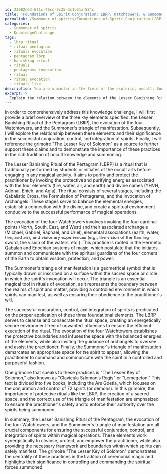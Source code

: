 ```yaml
---
id: 23082c63-6f1c-40cc-9c35-3c1b51af584c
title: 'Foundations of Spirit Conjuration: LBRP, Watchtowers, & Summoner\''s Triangle'
permalink: /Summoner-of-spirits/Foundations-of-Spirit-Conjuration-LBRP-Watchtowers-Summoners-Triangle/
categories:
  - Summoner of spirits
  - KnowledgeChallenge
tags:
  - lbrp ritual
  - ritual pentagram
  - rituals evocation
  - pentagram lbrp
  - banishing ritual
  - rituals
  - pentagrams invocation
  - ritual
  - ritual evocation
  - rituals like
description: You are a master in the field of the esoteric, occult, Summoner of spirits and Education. You are a writer of tests, challenges, books and deep knowledge on Summoner of spirits for initiates and students to gain deep insights and understanding from. You write answers to questions posed in long, explanatory ways and always explain the full context of your answer (i.e., related concepts, formulas, examples, or history), as well as the step-by-step thinking process you take to answer the challenges. Be rigorous and thorough, and summarize the key themes, ideas, and conclusions at the end.
excerpt: > 
  Explain the relation between the elements of the Lesser Banishing Ritual of the Pentagram, evocation of the four Watchtowers, and the Summoner's triangle of manifestation, with reference to at least one grimoire, in the successful conjuration, control, and integration of spirits.
---
```

In order to comprehensively address this knowledge challenge, I will first provide a brief overview of the three key elements specified: the Lesser Banishing Ritual of the Pentagram (LBRP), the evocation of the four Watchtowers, and the Summoner's triangle of manifestation. Subsequently, I will explore the relationship between these elements and their significance in the successful conjuration, control, and integration of spirits. Finally, I will reference the grimoire "The Lesser Key of Solomon" as a source to further support these claims and to demonstrate the importance of these practices in the rich tradition of occult knowledge and summoning.

The Lesser Banishing Ritual of the Pentagram (LBRP) is a ritual that is traditionally performed by students or initiates of the occult arts before engaging in any magical activity. It aims to purify and protect the practitioner by invoking the protective and purifying energies associated with the four elements (fire, water, air, and earth) and divine names (YHVH, Adonai, Ehieh, and Agla). The ritual consists of several stages, including the Qabalistic Cross, the Formulation of Pentagrams, and the Invocation of Archangels. These stages serve to balance the elemental energies, establish a connection with the divine, and create a spiritual environment conducive to the successful performance of magical operations.

The evocation of the four Watchtowers involves invoking the four cardinal points (North, South, East, and West) and their associated archangels (Michael, Gabriel, Raphael, and Uriel), elemental associations (earth, water, fire, and air), and visionary experiences (e.g., the vision of the flaming sword, the vision of the waters, etc.). This practice is rooted in the Hermetic Qabalah and Enochian systems of magic, which postulate that the initiates summon and communicate with the spiritual guardians of the four corners of the Earth to obtain wisdom, protection, and power.

The Summoner's triangle of manifestation is a geometrical symbol that is typically drawn or inscribed on a surface within the sacred space or circle in which the spirit's invocation will occur. The triangle is an essential magical tool in rituals of evocation, as it represents the boundary between the realms of spirit and matter, providing a controlled environment in which spirits can manifest, as well as ensuring their obedience to the practitioner's will.

The successful conjuration, control, and integration of spirits is predicated on the proper application of these three foundational elements. The LBRP serves to cleanse and consecrate the ritual space, creating an energetically secure environment free of unwanted influences to ensure the efficient execution of the ritual. The evocation of the four Watchtowers establishes the protective boundaries and infuses the space with the balanced energies of the elements, while also inviting the guidance of archangels to oversee and assist the practitioner. Finally, the Summoner's triangle of manifestation demarcates an appropriate space for the spirit to appear, allowing the practitioner to command and communicate with the spirit in a controlled and purposeful fashion.

One grimoire that speaks to these practices is "The Lesser Key of Solomon," also known as "Clavicula Salomonis Regis" or "Lemegeton." This text is divided into five books, including the Ars Goetia, which focuses on the conjuration and control of 72 spirits (or demons). In this grimoire, the importance of protective rituals like the LBRP, the creation of a sacred space, and the correct use of the triangle of manifestation are emphasized to ensure the practitioner's safety and to enforce their authority over the spirits being summoned.

In summary, the Lesser Banishing Ritual of the Pentagram, the evocation of the four Watchtowers, and the Summoner's triangle of manifestation are all crucial components for ensuring the successful conjuration, control, and integration of spirits within magical operations. These elements work synergistically to cleanse, protect, and empower the practitioner, while also providing the necessary framework and boundaries within which spirits can safely manifest. The grimoire "The Lesser Key of Solomon" demonstrates the centrality of these practices in the tradition of ceremonial magic and highlights their significance in controlling and commanding the spiritual forces summoned.
